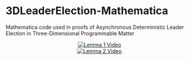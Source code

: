# 3DLeaderElection-Mathematica
Mathematica code used in proofs of Asynchronous Deterministic Leader Election in Three-Dimensional Programmable Matter


<div align="center">
  <a href="https://www.youtube.com/watch?v=HlLYpJ79n8M"><img src="https://img.youtube.com/vi/HlLYpJ79n8M/0.jpg" alt="Lemma 1 Video"></a>
</div>


<div align="center">
  <a href="https://www.youtube.com/watch?v=Tjj3X8Y_zPQ"><img src="https://img.youtube.com/vi/Tjj3X8Y_zPQ/0.jpg" alt="Lemma 2 Video"></a>
</div>